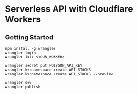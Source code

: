 # Serverless API with Cloudflare Workers

## Getting Started

```shell
npm install -g wrangler
wrangler login
wrangler init <YOUR_WORKER>

wrangler secret put POLYGON_API_KEY
wrangler kv:namespace create API_STOCKS
wrangler kv:namespace create API_STOCKS --preview

wrangler dev
wrangler publish
```
